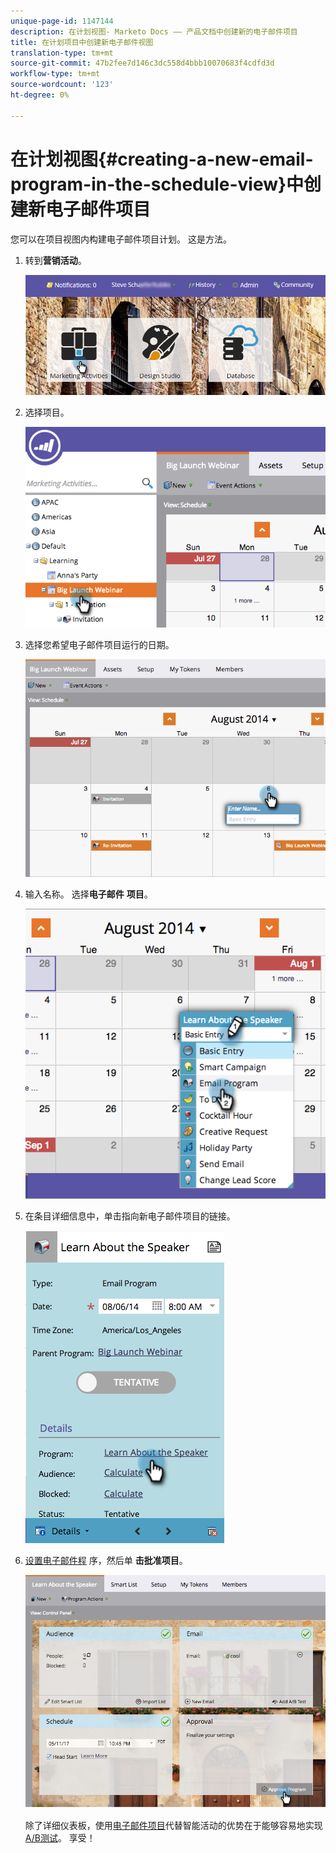 ```yaml
---
unique-page-id: 1147144
description: 在计划视图- Marketo Docs —— 产品文档中创建新的电子邮件项目
title: 在计划项目中创建新电子邮件视图
translation-type: tm+mt
source-git-commit: 47b2fee7d146c3dc558d4bbb10070683f4cdfd3d
workflow-type: tm+mt
source-wordcount: '123'
ht-degree: 0%

---
```



# 在计划视图{#creating-a-new-email-program-in-the-schedule-view}中创建新电子邮件项目

您可以在项目视图内构建电子邮件项目计划。 这是方法。

1. 转到&#x200B;**营销活动**。

   ![](assets/login-marketing-activities-2.png)

1. 选择项目。

   ![](assets/image2014-9-23-15-3a34-3a11.png)

1. 选择您希望电子邮件项目运行的日期。

   ![](assets/image2014-9-23-15-3a35-3a16.png)

1. 输入名称。 选择&#x200B;**电子邮件** **项目**。

   ![](assets/image2014-9-23-15-3a35-3a32.png)

1. 在条目详细信息中，单击指向新电子邮件项目的链接。

   ![](assets/image2014-9-23-15-3a35-3a42.png)

1. [设置电子邮件程](../../../../product-docs/email-marketing/email-programs/creating-an-email-program/create-an-email-program.md) 序，然后单 **击批准项目**。

   ![](assets/learnaboutthespeaker.png)

   除了详细仪表板，使用[电子邮件项目](http://docs.marketo.com/display/docs/email+programs)代替智能活动的优势在于能够容易地实现[A/B测试](../../../../product-docs/email-marketing/email-programs/email-program-actions/email-test-a-b-test/add-an-a-b-test.md)。 享受！

